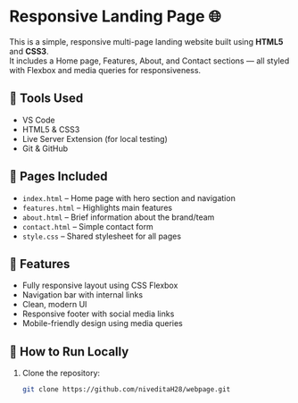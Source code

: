 # Responsive Landing Page 🌐

This is a simple, responsive multi-page landing website built using **HTML5** and **CSS3**.  
It includes a Home page, Features, About, and Contact sections — all styled with Flexbox and media queries for responsiveness.

## 🔧 Tools Used

- VS Code
- HTML5 & CSS3
- Live Server Extension (for local testing)
- Git & GitHub

## 📁 Pages Included

- `index.html` – Home page with hero section and navigation
- `features.html` – Highlights main features
- `about.html` – Brief information about the brand/team
- `contact.html` – Simple contact form
- `style.css` – Shared stylesheet for all pages

## 📱 Features

- Fully responsive layout using CSS Flexbox
- Navigation bar with internal links
- Clean, modern UI
- Responsive footer with social media links
- Mobile-friendly design using media queries

## 🚀 How to Run Locally

1. Clone the repository:
   ```bash
   git clone https://github.com/niveditaH28/webpage.git
